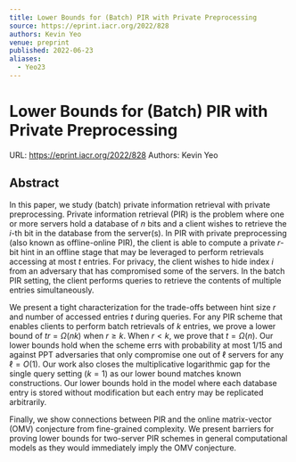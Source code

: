 ```yaml
---
title: Lower Bounds for (Batch) PIR with Private Preprocessing
source: https://eprint.iacr.org/2022/828
authors: Kevin Yeo
venue: preprint
published: 2022-06-23
aliases:
  - Yeo23
---
```

# Lower Bounds for (Batch) PIR with Private Preprocessing
URL: https://eprint.iacr.org/2022/828
Authors: Kevin Yeo

## Abstract
In this paper, we study (batch) private information retrieval with private preprocessing. Private information retrieval (PIR) is the problem where one or more servers hold a database of $n$ bits and a client wishes to retrieve the $i$-th bit in the database from the server(s). In PIR with private preprocessing (also known as offline-online PIR), the client is able to compute a private $r$-bit hint in an offline stage that may be leveraged to perform retrievals accessing at most $t$ entries. For privacy, the client wishes to hide index $i$ from an adversary that has compromised some of the servers. In the batch PIR setting, the client performs queries to retrieve the contents of multiple entries simultaneously.

We present a tight characterization for the trade-offs between hint size $r$ and number of accessed entries $t$ during queries. For any PIR scheme that enables clients to perform batch retrievals of $k$ entries, we prove a lower bound of $tr=\Omega(nk)$ when $r\ge k$. When $r < k$, we prove that $t=\Omega(n)$. Our lower bounds hold when the scheme errs with probability at most $1/15$ and against PPT adversaries that only compromise one out of $\ell$ servers for any $\ell=O(1)$.  Our work also closes the multiplicative logarithmic gap for the single query setting $(k=1)$ as our lower bound matches known constructions. Our lower bounds hold in the model where each database entry is stored without modification but each entry may be replicated arbitrarily.

Finally, we show connections between PIR and the online matrix-vector (OMV) conjecture from fine-grained complexity. We present barriers for proving lower bounds for two-server PIR schemes in general computational models as they would immediately imply the OMV conjecture.